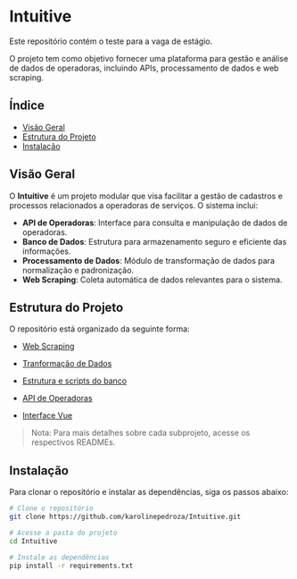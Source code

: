 # Intuitive

Este repositório contém o teste para a vaga de estágio.

O projeto tem como objetivo fornecer uma plataforma para gestão e análise de dados de operadoras, incluindo APIs, processamento de dados e web scraping.

## Índice

- [Visão Geral](#visão-geral)
- [Estrutura do Projeto](#estrutura-do-projeto)
- [Instalação](#instalação)
 

## Visão Geral

O **Intuitive** é um projeto modular que visa facilitar a gestão de cadastros e processos relacionados a operadoras de serviços. O sistema inclui:

- **API de Operadoras**: Interface para consulta e manipulação de dados de operadoras.
- **Banco de Dados**: Estrutura para armazenamento seguro e eficiente das informações.
- **Processamento de Dados**: Módulo de transformação de dados para normalização e padronização.
- **Web Scraping**: Coleta automática de dados relevantes para o sistema.

## Estrutura do Projeto

O repositório está organizado da seguinte forma:

- [ Web Scraping](https://github.com/karolinepedroza/Intuitive/blob/main/web_scraping/README.md)

-  [Tranformação de Dados](https://github.com/karolinepedroza/Intuitive/blob/main/transformacao_dados/README.md)
 

- [Estrutura e scripts do banco](https://github.com/karolinepedroza/Intuitive/blob/main/banco_de_dados/README.md)

- [API de Operadoras](https://github.com/karolinepedroza/Intuitive/blob/main/api_operadora/README.md)

-  [Interface Vue](https://github.com/karolinepedroza/Intuitive/blob/main/front/interface/README.md)


> Nota: Para mais detalhes sobre cada subprojeto, acesse os respectivos READMEs.

## Instalação

Para clonar o repositório e instalar as dependências, siga os passos abaixo:

```sh
# Clone o repositório
git clone https://github.com/karolinepedroza/Intuitive.git

# Acesse a pasta do projeto
cd Intuitive

# Instale as dependências 
pip install -r requirements.txt
```

